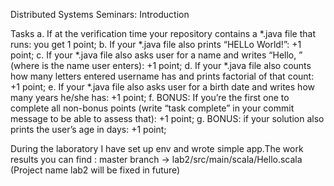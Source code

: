 Distributed Systems Seminars: Introduction

Tasks
a. If at the verification time your repository contains a *.java file that runs: you get 1 point;
b. If your *.java file also prints “HELLo World!”: +1 point;
c. If your *.java file also asks user for a name and writes “Hello, <username>” (where
<username> is the name user enters): +1 point;
d. If your *.java file also counts how many letters entered username has and prints factorial of
that count: +1 point;
e. If your *.java file also asks user for a birth date and writes how many years he/she has: +1
point;
f. BONUS: If you’re the first one to complete all non-bonus points (write “task complete” in
your commit message to be able to assess that): +1 point;
g. BONUS: if your solution also prints the user’s age in days: +1 point;

During the laboratory I have set up env and wrote simple app.The work results you can find : master branch -> lab2/src/main/scala/Hello.scala
(Project name lab2 will be fixed in future)

